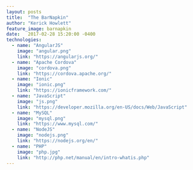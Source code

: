 ```yaml
---
layout: posts
title:  "The BarNapkin"
author: "Kerick Howlett"
feature_image: barnapkin
date:   2017-02-28 15:20:00 -0400
technologies:
  - name: "AngularJS"
    image: "angular.png"
    link: "https://angularjs.org/"
  - name: "Apache Cordova"
    image: "cordova.png"
    link: "https://cordova.apache.org/"
  - name: "Ionic"
    image: "ionic.png"
    link: "https://ionicframework.com/"
  - name: "JavaScript"
    image: "js.png"
    link: "https://developer.mozilla.org/en-US/docs/Web/JavaScript"
  - name: "MySQL"
    image: "mysql.png"
    link: "https://www.mysql.com/"
  - name: "NodeJS"
    image: "nodejs.png"
    link: "https://nodejs.org/en/"
  - name: "PHP"
    image: "php.jpg"
    link: "http://php.net/manual/en/intro-whatis.php"
---
```

